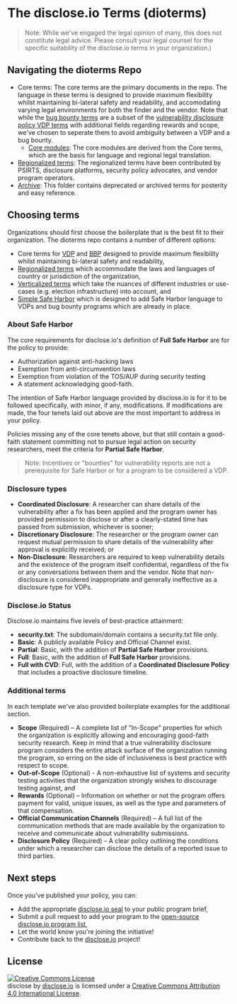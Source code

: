 # The disclose.io Terms (dioterms)

> Note: While we've engaged the legal opinion of many, this does not constitute legal advice. Please consult your legal counsel for the specific suitability of the disclose.io terms in your organization.)

## Navigating the dioterms Repo
- Core terms: The core terms are the primary documents in the repo. The language in these terms is designed to provide maximum flexibility whilst maintaining bi-lateral safety and readability, and accomodating varying legal environments for both the finder and the vendor. Note that while the [bug bounty terms](core-terms-bbp.md) are a subset of the [vulnerability disclosure policy VDP terms](/core-terms-vdp.md) with additional fields regarding rewards and scope, we've chosen to seperate them to avoid ambiguity between a VDP and a bug bounty.
  - [Core modules](/core-modules/): The core modules are derived from the Core terms, which are the basis for language and regional legal translation. 
-  [Regionalized terms](regional): The regionalized terms have been contributed by PSIRTS, disclosure platforms, security policy advocates, and vendor program operators.
-  [Archive](/archive): This folder contains deprecated or archived terms for posterity and easy reference.

## Choosing terms 
Organizations should first choose the boilerplate that is the best fit to their organization. The dioterms repo contains a number of different options:

* Core terms for [VDP](/core-terms-vdp.md) and [BBP](core-terms-bbp.md) designed to provide maximum flexibility whilst maintaining bi-lateral safety and readability,
* [Regionalized terms](https://github.com/disclose/dioterms/tree/master/regional) which accommodate the laws and languages of country or jurisdiction of the organization,
* [Verticalized terms](https://github.com/disclose/dioterms/tree/master/vertical) which take the nuances of different industries or use-cases (e.g. election infrastructure) into account, and
* [Simple Safe Harbor](https://github.com/disclose/dioterms/tree/simple-safeharbor/simple-safe-harbor.md) which is designed to add Safe Harbor language to VDPs and bug bounty programs which are already in place.

### About Safe Harbor

The core requirements for disclose.io's definition of **Full Safe Harbor** are for the policy to provide:
- Authorization against anti-hacking laws
- Exemption from anti-circumvention laws 
- Exemption from violation of the TOS/AUP during security testing
- A statement acknowledging good-faith.

The intention of Safe Harbor language provided by disclose.io is for it to be followed specifically, with minor, if any, modifications. If modifications are made, the four tenets laid out above are the most important to address in your policy.

Policies missing any of the core tenets above, but that still contain a good-faith statement committing not to pursue legal action on security researchers, meet the criteria for **Partial Safe Harbor**.

> Note: Incentives or "bounties" for vulnerability reports are not a prerequisite for Safe Harbor or for a program to be considered a VDP.

### Disclosure types

- **Coordinated Disclosure**: A researcher can share details of the vulnerability after a fix has been applied and the program owner has provided permission to disclose or after a clearly-stated time has passed from submission, whichever is sooner;
- **Discretionary Disclosure**: The researcher or the program owner can request mutual permission to share details of the vulnerability after approval is explicitly received; or
- **Non-Disclosure**: Researchers are required to keep vulnerability details and the existence of the program itself confidential, regardless of the fix or any conversations between them and the vendor. Note that non-disclosure is considered inappropriate and generally ineffective as a disclosure type for VDPs.

### Disclose.io Status
Disclose.io maintains five levels of best-practice attainment:
- **security.txt**: The subdomain/domain contains a security.txt file only.
- **Basic**: A publicly available Policy and Official Channel exist.
- **Partial**: Basic, with the addition of **Partial Safe Harbor** provisions.
- **Full**: Basic, with the addition of **Full Safe Harbor** provisions.
- **Full with CVD**: Full, with the addition of a **Coordinated Disclosure Policy** that includes a proactive disclosure timeline.

### Additional terms

In each template we've also provided boilerplate examples for the additional section.  
- **Scope** (Required) – A complete list of "In-Scope" properties for which the organization is explicitly allowing and encouraging good-faith security research. Keep in mind that a true vulnerability disclosure program considers the entire attack surface of the organization running the program, so erring on the side of inclusiveness is best practice with respect to scope.
- **Out-of-Scope** (Optional) - A non-exhaustive list of systems and security testing activities that the organization strongly wishes to discourage testing against, and
- **Rewards** (Optional) – Information on whether or not the program offers payment for valid, unique issues, as well as the type and parameters of that compensation.
- **Official Communication Channels** (Required) – A full list of the communication methods that are made available by the organization to receive and communicate about vulnerability submissions.
- **Disclosure Policy** (Required) – A clear policy outlining the conditions under which a researcher can disclose the details of a reported issue to third parties. 

## Next steps 

Once you've published your policy, you can:  
- Add the appropriate [disclose.io seal](https://github.com/disclose/dioseal) to your public program brief,
- Submit a pull request to add your program to the [open-source disclose.io program list](https://github.com/disclose/diodb),
- Let the world know you're joining the initiative!
- Contribute back to the [disclose.io](https://disclose.io) project! 

## License

<a rel="license" href="http://creativecommons.org/licenses/by/4.0/"><img alt="Creative Commons License" style="border-width:0" src="https://i.creativecommons.org/l/by/4.0/88x31.png" /></a><br /><span xmlns:dct="http://purl.org/dc/terms/" property="dct:title">disclose</span> by <a xmlns:cc="http://creativecommons.org/ns#" href="https://disclose.io" property="cc:attributionName" rel="cc:attributionURL">disclose.io</a> is licensed under a <a rel="license" href="http://creativecommons.org/licenses/by/4.0/">Creative Commons Attribution 4.0 International License</a>.

